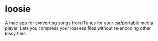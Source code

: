 loosie
======

A mac app for converting songs from iTunes for your car/portable media player. Lets you compress your lossless files without re-encoding other lossy files.
